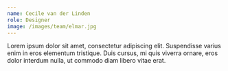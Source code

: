 ```yaml
---
name: Cecile van der Linden
role: Designer
image: /images/team/elmar.jpg
---
```


Lorem ipsum dolor sit amet, consectetur adipiscing elit. Suspendisse varius enim in eros elementum tristique.
Duis cursus, mi quis viverra ornare, eros dolor interdum nulla, ut commodo diam libero vitae erat.

